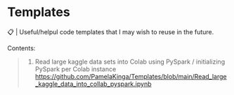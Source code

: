 # Templates

📋 | Useful/helpul code templates that I may wish to reuse in the future. 

Contents:
> 1. Read large kaggle data sets into Colab using PySpark / initializing PySpark per Colab instance
https://github.com/PamelaKinga/Templates/blob/main/Read_large_kaggle_data_into_collab_pyspark.ipynb
